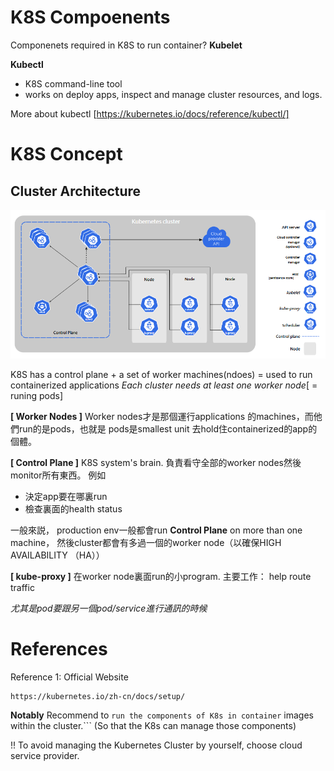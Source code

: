 
# K8S Compoenents 
Componenets required in K8S to run container?
**Kubelet**

**Kubectl**
- K8S command-line tool
- works on deploy apps, inspect and manage cluster resources, and logs.

More about kubectl [https://kubernetes.io/docs/reference/kubectl/]

# K8S Concept
## Cluster Architecture
![alt text](images/structure.png)

K8S has a control plane + a set of worker machines(ndoes)
= used to run containerized applications
*Each cluster needs at least one worker node*[ = runing pods]

**[ Worker Nodes ]**
Worker nodes才是那個運行applications 的machines，而他們run的是pods，也就是 pods是smallest unit 去hold住containerized的app的個體。

**[ Control Plane ]**
K8S system's brain.
負責看守全部的worker nodes然後monitor所有東西。
例如
- 決定app要在哪裏run
- 檢查裏面的health status

一般來説， production env一般都會run **Control Plane** on more than one machine， 然後cluster都會有多過一個的worker node（以確保HIGH AVAILABILITY （HA））

**[ kube-proxy ]**
在worker node裏面run的小program. 
主要工作： help route traffic

*尤其是pod要跟另一個pod/service進行通訊的時候*


# References
Reference 1: Official Website
```
https://kubernetes.io/zh-cn/docs/setup/
```

**Notably** 
 Recommend to ```run the components of K8s in container``` images within the cluster.```
(So that the K8s can manage those components)


!! To avoid managing the Kubernetes Cluster by yourself, choose cloud service provider.